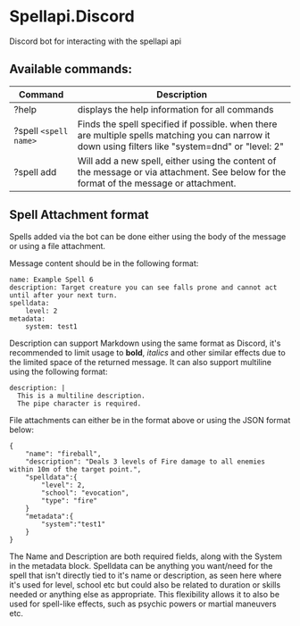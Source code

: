 # Spellapi.Discord
Discord bot for interacting with the spellapi api

## Available commands:

|Command|Description|
|-|-|
|?help|displays the help information for all commands|
|?spell `<spell name>`|Finds the spell specified if possible. when there are multiple spells matching you can narrow it down using filters like "system=dnd" or "level: 2"|
|?spell add| Will add a new spell, either using the content of the message or via attachment. See below for the format of the message or attachment.|

## Spell Attachment format

Spells added via the bot can be done either using the body of the message or using a file attachment.

Message content should be in the following format:

```
name: Example Spell 6
description: Target creature you can see falls prone and cannot act until after your next turn.
spelldata:
    level: 2
metadata:
    system: test1
```

Description can support Markdown using the same format as Discord, it's recommended to limit usage to **bold**, _italics_ and other similar effects due to the limited space of the returned message. It can also support multiline using the following format:

```
description: |
  This is a multiline description.
  The pipe character is required.
```

File attachments can either be in the format above or using the JSON format below:

```
{
    "name": "fireball",
    "description": "Deals 3 levels of Fire damage to all enemies within 10m of the target point.",
    "spelldata":{
        "level": 2,
        "school": "evocation",
        "type": "fire"
    }
    "metadata":{
        "system":"test1"
    }
}
```

The Name and Description are both required fields, along with the System in the metadata block. Spelldata can be anything you want/need for the spell that isn't directly tied to it's name or description, as seen here where it's used for level, school etc but could also be related to duration or skills needed or anything else as appropriate. This flexibility allows it to also be used for spell-like effects, such as psychic powers or martial maneuvers etc.
